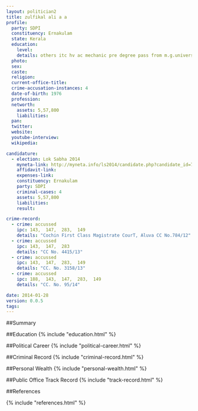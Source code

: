 ```yaml
---
layout: politician2
title: zulfikal ali a a
profile: 
  party: SDPI
  constituency: Ernakulam
  state: Kerala
  education: 
    level: 
    details: others itc hv ac mechanic pre degree pass from m.g.university  1993
  photo: 
  sex: 
  caste: 
  religion: 
  current-office-title: 
  crime-accusation-instances: 4
  date-of-birth: 1976
  profession: 
  networth: 
    assets: 5,57,800
    liabilities: 
  pan: 
  twitter: 
  website: 
  youtube-interview: 
  wikipedia: 

candidature: 
  - election: Lok Sabha 2014
    myneta-link: http://myneta.info/ls2014/candidate.php?candidate_id=720
    affidavit-link: 
    expenses-link: 
    constituency: Ernakulam 
    party: SDPI
    criminal-cases: 4
    assets: 5,57,800
    liabilities: 
    result:  

crime-record: 
  - crime: accussed
    ipc: 143,  147,  283,  149
    details: "Cochin First Class Magistrate CourT, Aluva CC No.784/12" 
  - crime: accussed
    ipc: 143,  147,  283
    details: "CC No. 4415/13" 
  - crime: accussed
    ipc: 143,  147,  283,  149
    details: "CC. No. 3158/13" 
  - crime: accussed
    ipc: 188,  143,  147,  283,  149
    details: "CC. No. 95/14" 

date: 2014-01-28
version: 0.0.5
tags: 
---
```

##Summary


##Education
{% include "education.html" %}


##Political Career
{% include "political-career.html" %}


##Criminal Record
{% include "criminal-record.html" %}


##Personal Wealth
{% include "personal-wealth.html" %}


##Public Office Track Record
{% include "track-record.html" %}


##References


{% include "references.html" %}